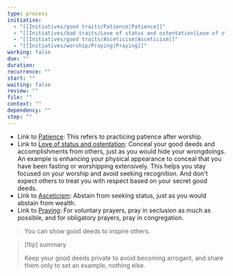 ```yaml
---
type: process
initiative:
  - "[[Initiatives/good traits/Patience|Patience]]"
  - "[[Initiatives/bad traits/Love of status and ostentation|Love of status and ostentation]]"
  - "[[Initiatives/good traits/Asceticism|Asceticism]]"
  - "[[Initiatives/worship/Praying|Praying]]"
working: false
due: ""
duration: 
recurrence: ""
start: ""
waiting: false
review: ""
file: ""
context: ""
dependency: ""
step: ""
---
```


* Link to [Patience](Initiatives/good%20traits/Patience.md): This refers to practicing patience after worship.
* Link to [Love of status and ostentation](Initiatives/bad%20traits/Love%20of%20status%20and%20ostentation.md): Conceal your good deeds and accomplishments from others, just as you would hide your wrongdoings. An example is enhancing your physical appearance to conceal that you have been fasting or worshipping extensively. This helps you stay focused on your worship and avoid seeking recognition. And don't expect others to treat you with respect based on your secret good deeds.
* Link to [Asceticism](Initiatives/good%20traits/Asceticism.md): Abstain from seeking status, just as you would abstain from wealth.
* Link to [Praying](Initiatives/worship/Praying.md): For voluntary prayers, pray in seclusion as much as possible, and for obligatory prayers, pray in congregation.

> You can show good deeds to inspire others.

> [!tip] summary
> 
> 
> Keep your good deeds private to avoid becoming arrogant, and share them only to set an example, nothing else.
> 

